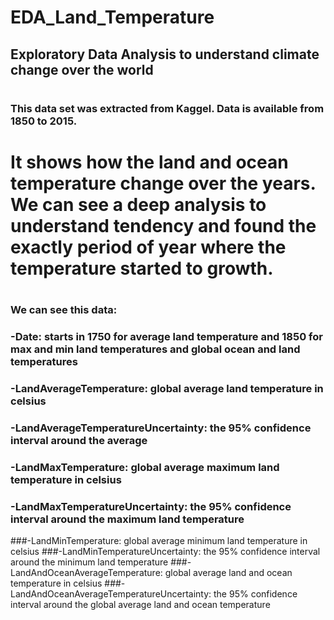 # EDA_Land_Temperature
## Exploratory Data Analysis to understand climate change over the world
# 
### This data set was extracted from Kaggel. Data is available from 1850 to 2015. 
# It shows how the land and ocean temperature change over the years. We can see a deep analysis to understand tendency and found the exactly period of year where the temperature started to growth. 
# 
### We can see this data: 
### -Date: starts in 1750 for average land temperature and 1850 for max and min land temperatures and global ocean and land temperatures 
### -LandAverageTemperature: global average land temperature in celsius 
### -LandAverageTemperatureUncertainty: the 95% confidence interval around the average 
### -LandMaxTemperature: global average maximum land temperature in celsius 
### -LandMaxTemperatureUncertainty: the 95% confidence interval around the maximum land temperature 
###-LandMinTemperature: global average minimum land temperature in celsius 
###-LandMinTemperatureUncertainty: the 95% confidence interval around the minimum land temperature 
###-LandAndOceanAverageTemperature: global average land and ocean temperature in celsius 
###-LandAndOceanAverageTemperatureUncertainty: the 95% confidence interval around the global average land and ocean temperature




